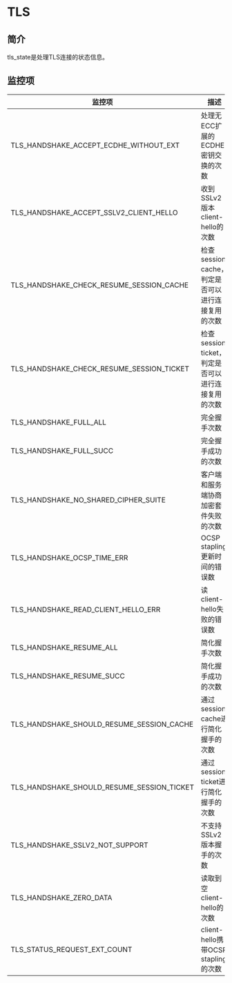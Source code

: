 # TLS

## 简介

tls_state是处理TLS连接的状态信息。

## 监控项

| 监控项                                     | 描述                                               |
| ------------------------------------------ | -------------------------------------------------- |
| TLS_HANDSHAKE_ACCEPT_ECDHE_WITHOUT_EXT     | 处理无ECC扩展的ECDHE密钥交换的次数                      |
| TLS_HANDSHAKE_ACCEPT_SSLV2_CLIENT_HELLO    | 收到SSLv2版本client-hello的次数                      |
| TLS_HANDSHAKE_CHECK_RESUME_SESSION_CACHE   | 检查session cache，判定是否可以进行连接复用的次数  |
| TLS_HANDSHAKE_CHECK_RESUME_SESSION_TICKET  | 检查session ticket，判定是否可以进行连接复用的次数 |
| TLS_HANDSHAKE_FULL_ALL                     | 完全握手次数                                     |
| TLS_HANDSHAKE_FULL_SUCC                    | 完全握手成功的次数                             |
| TLS_HANDSHAKE_NO_SHARED_CIPHER_SUITE       | 客户端和服务端协商加密套件失败的次数                   |
| TLS_HANDSHAKE_OCSP_TIME_ERR                | OCSP stapling更新时间的错误数                         |
| TLS_HANDSHAKE_READ_CLIENT_HELLO_ERR        | 读client-hello失败的错误数                           |
| TLS_HANDSHAKE_RESUME_ALL                   | 简化握手次数                                     |
| TLS_HANDSHAKE_RESUME_SUCC                  | 简化握手成功的次数                                 |
| TLS_HANDSHAKE_SHOULD_RESUME_SESSION_CACHE  | 通过session cache进行简化握手的次数                    |
| TLS_HANDSHAKE_SHOULD_RESUME_SESSION_TICKET | 通过session ticket进行简化握手的次数                   |
| TLS_HANDSHAKE_SSLV2_NOT_SUPPORT            | 不支持SSLv2版本握手的次数                   |
| TLS_HANDSHAKE_ZERO_DATA                    | 读取到空client-hello的次数                             |
| TLS_STATUS_REQUEST_EXT_COUNT               | client-hello携带OCSP stapling的次数                   |


